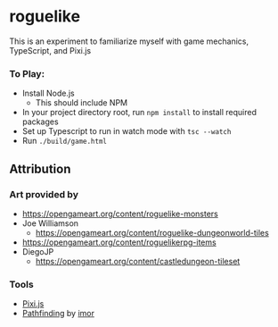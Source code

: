 # roguelike #
This is an experiment to familiarize myself with game mechanics, TypeScript, and Pixi.js

### To Play: ###
- Install Node.js
  - This should include NPM
- In your project directory root, run `npm install` to install required packages
- Set up Typescript to run in watch mode with `tsc --watch`
- Run `./build/game.html`

## Attribution ##

### Art provided by ###
- https://opengameart.org/content/roguelike-monsters
- Joe Williamson
  - https://opengameart.org/content/roguelike-dungeonworld-tiles
- https://opengameart.org/content/roguelikerpg-items
- DiegoJP
  - https://opengameart.org/content/castledungeon-tileset

### Tools ###
- [Pixi.js](http://pixijs.com)
- [Pathfinding](https://www.npmjs.com/package/pathfinding) by [imor](https://github.com/imor)
